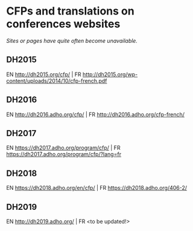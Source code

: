 # CFPs and translations on conferences websites

*Sites or pages have quite often become unavailable.*

## DH2015
EN <http://dh2015.org/cfp/> | FR <http://dh2015.org/wp-content/uploads/2014/10/cfp-french.pdf>

## DH2016
EN <http://dh2016.adho.org/cfp/> | FR <http://dh2016.adho.org/cfp-french/>

## DH2017
EN <https://dh2017.adho.org/program/cfp/> | FR <https://dh2017.adho.org/program/cfp/?lang=fr>

## DH2018
EN <https://dh2018.adho.org/en/cfp/> | FR <https://dh2018.adho.org/406-2/>

## DH2019
EN <http://dh2019.adho.org/> | FR <to be updated!>

